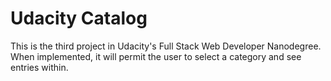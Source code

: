 # Udacity Catalog

This is the third project in Udacity's Full Stack Web Developer Nanodegree. When
implemented, it will permit the user to select a category and see entries
within.
